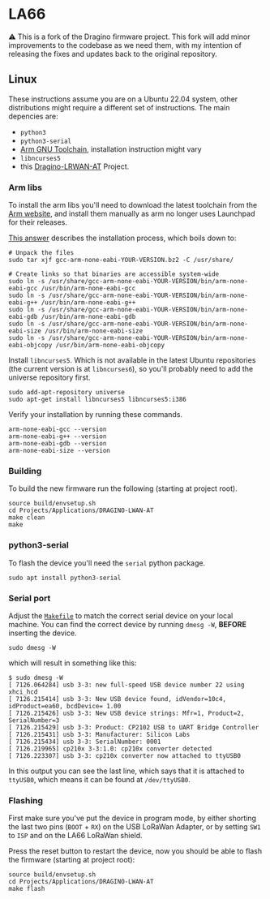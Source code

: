 # LA66

:warning: This is a fork of the Dragino firmware project.  This fork will add minor improvements to the codebase as we need them, with my intention of releasing the fixes and updates back to the original repository.

## Linux
These instructions assume you are on a Ubuntu 22.04 system,  other distributions might require a different set of instructions.  The main depencies are:
- `python3`
- `python3-serial`
- [Arm GNU Toolchain](https://developer.arm.com/downloads/-/gnu-rm), installation instruction might vary
- `libncurses5`
- this [Dragino-LRWAN-AT](https://github.com/faijdherbe/LA66) Project.


### Arm libs
To install the arm libs you'll need to download the latest toolchain from the [Arm website](https://developer.arm.com/downloads/-/gnu-rm), and install them manually as arm no longer uses Launchpad for their releases.

[This answer](https://askubuntu.com/a/1243405) describes the installation process, which boils down to:
``` shell
# Unpack the files
sudo tar xjf gcc-arm-none-eabi-YOUR-VERSION.bz2 -C /usr/share/

# Create links so that binaries are accessible system-wide
sudo ln -s /usr/share/gcc-arm-none-eabi-YOUR-VERSION/bin/arm-none-eabi-gcc /usr/bin/arm-none-eabi-gcc 
sudo ln -s /usr/share/gcc-arm-none-eabi-YOUR-VERSION/bin/arm-none-eabi-g++ /usr/bin/arm-none-eabi-g++
sudo ln -s /usr/share/gcc-arm-none-eabi-YOUR-VERSION/bin/arm-none-eabi-gdb /usr/bin/arm-none-eabi-gdb
sudo ln -s /usr/share/gcc-arm-none-eabi-YOUR-VERSION/bin/arm-none-eabi-size /usr/bin/arm-none-eabi-size
sudo ln -s /usr/share/gcc-arm-none-eabi-YOUR-VERSION/bin/arm-none-eabi-objcopy /usr/bin/arm-none-eabi-objcopy
```

Install `libncurses5`. Which is not available in the latest Ubuntu repositories (the current version is at `libncurses6`), so you'll probably need to add the universe repository first.

```
sudo add-apt-repository universe
sudo apt-get install libncurses5 libncurses5:i386
```

Verify your installation by running these commands.
```shell
arm-none-eabi-gcc --version
arm-none-eabi-g++ --version
arm-none-eabi-gdb --version
arm-none-eabi-size --version
```

### Building
To build the new firmware run the following  (starting at project root).
```
source build/envsetup.sh
cd Projects/Applications/DRAGINO-LWAN-AT
make clean
make
```

### python3-serial
To flash the device you'll need the `serial` python package. 
``` shell
sudo apt install python3-serial
```

### Serial port
Adjust the [`Makefile`](./build/Makefile) to match the correct serial device on your local machine.  You can find the correct device by running `dmesg -W`, **BEFORE** inserting the device.
``` shell
sudo dmesg -W
```

which will result in something like this:
``` shell
$ sudo dmesg -W
[ 7126.064284] usb 3-3: new full-speed USB device number 22 using xhci_hcd
[ 7126.215414] usb 3-3: New USB device found, idVendor=10c4, idProduct=ea60, bcdDevice= 1.00
[ 7126.215426] usb 3-3: New USB device strings: Mfr=1, Product=2, SerialNumber=3
[ 7126.215429] usb 3-3: Product: CP2102 USB to UART Bridge Controller
[ 7126.215431] usb 3-3: Manufacturer: Silicon Labs
[ 7126.215434] usb 3-3: SerialNumber: 0001
[ 7126.219965] cp210x 3-3:1.0: cp210x converter detected
[ 7126.223307] usb 3-3: cp210x converter now attached to ttyUSB0
```

In this output you can see the last line, which says that it is attached to `ttyUSB0`, which means it can be found at `/dev/ttyUSB0`.

### Flashing

First make sure you've put the device in program mode, by either shorting the last two pins (`BOOT` + `RX`) on the USB LoRaWan Adapter, or by setting `SW1` to `ISP` and  on the LA66 LoRaWan shield. 

Press the reset button to restart the device, now you should be able to flash the firmware (starting at project root):

``` shell
source build/envsetup.sh
cd Projects/Applications/DRAGINO-LWAN-AT
make flash
```


